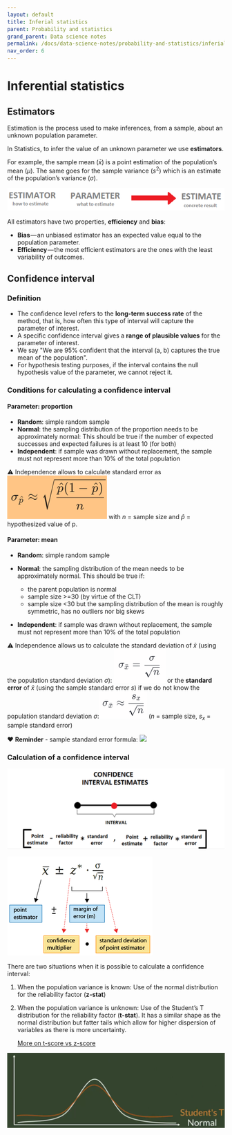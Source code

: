 ```yaml
---
layout: default
title: Inferial statistics
parent: Probability and statistics
grand_parent: Data science notes
permalink: /docs/data-science-notes/probability-and-statistics/inferial-stats/
nav_order: 6
---
```


# Inferential statistics

## Estimators

Estimation is the process used to make inferences, from a sample, about an unknown population parameter.

In Statistics, to infer the value of an unknown parameter we use **estimators**. 

For example, the sample mean ($\bar x​$) is a point estimation of the population’s mean ($\mu​$). The same goes for the sample variance ($s^2​$) which is an estimate of the population’s variance ($\sigma​$).

![](../../../assets/estimator.PNG)

All estimators have two properties, **efficiency** and **bias**:

- **Bias** — an unbiased estimator has an expected value equal to the population parameter.
- **Efficiency** — the most efficient estimators are the ones with the least variability of outcomes.

## Confidence interval

### Definition

- The confidence level refers to the **long-term success rate** of the method, that is, how often this type of interval will capture the parameter of interest.
- A specific confidence interval gives a **range of plausible values** for the parameter of interest.
- We say "We are 95% confident that the interval (a, b) captures the true mean of the population".
- For hypothesis testing purposes, if the interval contains the null hypothesis value of the parameter, we cannot reject it.

### Conditions for calculating a confidence interval

#### Parameter: proportion

- **Random**: simple random sample
- **Normal**: the sampling distribution of the proportion needs to be approximately normal: This should be true if the number of expected successes and expected failures is at least 10 (for both)
- **Independent**: if sample was drawn without replacement, the sample must not represent more than 10% of the total population

:warning: Independence allows to calculate standard error as ![](../../../assets/se_prop.png) with $n$ = sample size and $\hat p$ = hypothesized value of p.

#### Parameter: mean

- **Random**: simple random sample

- **Normal**: the sampling distribution of the mean needs to be approximately normal. This should be      true if:

  - the parent population is normal
  - sample size >=30 (by virtue of the CLT)
  - 
    sample size <30 but the sampling distribution of the mean is roughly symmetric, has no outliers nor big skews

- **Independent**: if sample was drawn without replacement, the sample must not represent more than 10% of the total population

  

:warning: Independence allows us to calculate the standard deviation of $\bar x$ (using the population standard deviation $σ$): ![](../../../assets/std_mean.png) or the **standard error** of $\bar x$ (using the sample standard error $s$) if we do not know the population standard deviation $σ$:![](../../../assets/se_mean.png) ($n$ = sample size, $s_x$ = sample standard error)

:heart: **Reminder** - sample standard error formula: ![](C:\Users\nadia\Documents\Coding\data_science_notes\probability_and_statistics\../../../assets/se.png)

###  Calculation of a confidence interval



![](../../../assets/confint.PNG)

![](../../../assets/margin_error.gif)

There are two situations when it is possible to calculate a confidence interval:

1. When the population variance is known: Use of the normal distribution for the reliability factor (**z-stat**)

2. When the population variance is unknown: Use of the Student’s T distribution for the reliability factor (**t-stat**). It has a similar shape as the normal distribution but fatter tails which allow for higher dispersion of variables as there is more uncertainty.

   [More on t-score vs z-score](https://www.statisticshowto.datasciencecentral.com/probability-and-statistics/hypothesis-testing/t-score-vs-z-score/)

![](../../../assets/tdist.PNG)